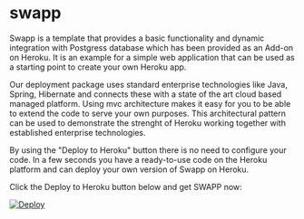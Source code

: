 # swapp
Swapp is a template that provides a basic functionality and dynamic integration with Postgress database which has been provided as an Add-on on Heroku. It is an example for a simple web application that can be used as a starting point to create your own Heroku app.

Our deployment package uses standard enterprise technologies like Java, Spring, Hibernate and connects these with a state of the art cloud based managed platform. Using mvc architecture makes it easy for you to be able to extend the code to serve your own purposes. This architectural pattern can be used to demonstrate the strenght of Heroku working together with established enterprise technologies. 

By using the "Deploy to Heroku" button there is no need to configure your code. In a few seconds you have a ready-to-use code on the Heroku platform and can deploy your own version of Swapp on Heroku.

Click the Deploy to Heroku button below and get SWAPP now:

<a href="https://heroku.com/deploy?template=https://github.com/logiclinegmbh/swapp">
   <img src="https://www.herokucdn.com/deploy/button.png" alt="Deploy">
</a>